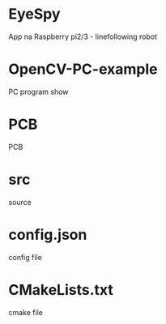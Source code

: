 # EyeSpy
App na Raspberry pi2/3 - linefollowing robot
  
  
# OpenCV-PC-example
PC program show 
# PCB
PCB 
# src
source
# config.json
config file
# CMakeLists.txt
cmake file
